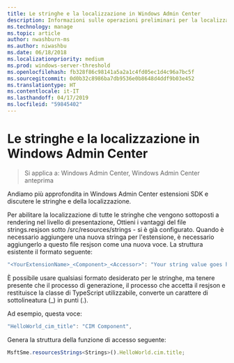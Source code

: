 ```yaml
---
title: Le stringhe e la localizzazione in Windows Admin Center
description: Informazioni sulle operazioni preliminari per la localizzazione delle stringhe in Windows Admin Center SDK (progetto Honolulu)
ms.technology: manage
ms.topic: article
author: nwashburn-ms
ms.author: niwashbu
ms.date: 06/18/2018
ms.localizationpriority: medium
ms.prod: windows-server-threshold
ms.openlocfilehash: fb328f86c98141a5a2a1c4fd05ec1d4c96a7bc5f
ms.sourcegitcommit: 0d0b32c8986ba7db9536e0b8648d4ddf9b03e452
ms.translationtype: HT
ms.contentlocale: it-IT
ms.lasthandoff: 04/17/2019
ms.locfileid: "59845402"
---
```

# <a name="strings-and-localization-in-windows-admin-center"></a>Le stringhe e la localizzazione in Windows Admin Center #

>Si applica a: Windows Admin Center, Windows Admin Center anteprima

Andiamo più approfondita in Windows Admin Center estensioni SDK e discutere le stringhe e della localizzazione.

Per abilitare la localizzazione di tutte le stringhe che vengono sottoposti a rendering nel livello di presentazione, Ottieni i vantaggi del file strings.resjson sotto /src/resources/strings - si è già configurato. Quando è necessario aggiungere una nuova stringa per l'estensione, è necessario aggiungerlo a questo file resjson come una nuova voce. La struttura esistente il formato seguente:

``` ts
"<YourExtensionName>_<Component>_<Accessor>": "Your string value goes here.",
```

È possibile usare qualsiasi formato desiderato per le stringhe, ma tenere presente che il processo di generazione, il processo che accetta il resjson e restituisce la classe di TypeScript utilizzabile, converte un carattere di sottolineatura (_) in punti (.).

Ad esempio, questa voce:
``` ts
"HelloWorld_cim_title": "CIM Component",
```
Genera la struttura della funzione di accesso seguente:
``` ts
MsftSme.resourcesStrings<Strings>().HelloWorld.cim.title;
```
